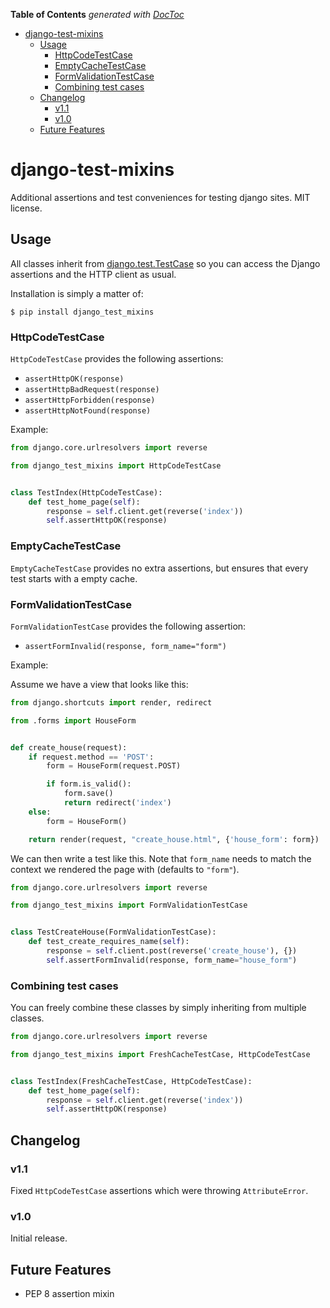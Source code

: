 **Table of Contents**  *generated with [DocToc](http://doctoc.herokuapp.com/)*

- [django-test-mixins](#django-test-mixins)
	- [Usage](#usage)
		- [HttpCodeTestCase](#httpcodetestcase)
		- [EmptyCacheTestCase](#emptycachetestcase)
		- [FormValidationTestCase](#formvalidationtestcase)
		- [Combining test cases](#combining-test-cases)
	- [Changelog](#changelog)
		- [v1.1](#v11)
		- [v1.0](#v10)
	- [Future Features](#future-features)

# django-test-mixins

Additional assertions and test conveniences for testing django
sites. MIT license.

## Usage

All classes inherit from
[django.test.TestCase](https://docs.djangoproject.com/en/dev/topics/testing/overview/#django.test.TestCase)
so you can access the Django assertions and the HTTP client as usual.

Installation is simply a matter of:

    $ pip install django_test_mixins

### HttpCodeTestCase

`HttpCodeTestCase` provides the following assertions:

* `assertHttpOK(response)`
* `assertHttpBadRequest(response)`
* `assertHttpForbidden(response)`
* `assertHttpNotFound(response)`

Example:

```python
from django.core.urlresolvers import reverse

from django_test_mixins import HttpCodeTestCase


class TestIndex(HttpCodeTestCase):
    def test_home_page(self):
        response = self.client.get(reverse('index'))
        self.assertHttpOK(response)
```

### EmptyCacheTestCase

`EmptyCacheTestCase` provides no extra assertions, but ensures that
every test starts with a empty cache.

### FormValidationTestCase

`FormValidationTestCase` provides the following assertion:

* `assertFormInvalid(response, form_name="form")`

Example:

Assume we have a view that looks like this:

```python
from django.shortcuts import render, redirect

from .forms import HouseForm


def create_house(request):
    if request.method == 'POST':
        form = HouseForm(request.POST)

        if form.is_valid():
            form.save()
            return redirect('index')
    else:
        form = HouseForm()

    return render(request, "create_house.html", {'house_form': form})
```

We can then write a test like this. Note that `form_name` needs to
match the context we rendered the page with (defaults to `"form"`).

```python
from django.core.urlresolvers import reverse

from django_test_mixins import FormValidationTestCase


class TestCreateHouse(FormValidationTestCase):
    def test_create_requires_name(self):
        response = self.client.post(reverse('create_house'), {})
        self.assertFormInvalid(response, form_name="house_form")
```

### Combining test cases

You can freely combine these classes by simply inheriting from
multiple classes.

```python
from django.core.urlresolvers import reverse

from django_test_mixins import FreshCacheTestCase, HttpCodeTestCase


class TestIndex(FreshCacheTestCase, HttpCodeTestCase):
    def test_home_page(self):
        response = self.client.get(reverse('index'))
        self.assertHttpOK(response)
```

## Changelog

### v1.1

Fixed `HttpCodeTestCase` assertions which were throwing
`AttributeError`.

### v1.0

Initial release.

## Future Features

* PEP 8 assertion mixin
